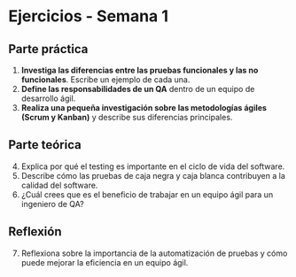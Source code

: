 # Ejercicios - Semana 1

## Parte práctica

1. **Investiga las diferencias entre las pruebas funcionales y las no funcionales**. Escribe un ejemplo de cada una.
2. **Define las responsabilidades de un QA** dentro de un equipo de desarrollo ágil.
3. **Realiza una pequeña investigación sobre las metodologías ágiles (Scrum y Kanban)** y describe sus diferencias principales.

## Parte teórica

4. Explica por qué el testing es importante en el ciclo de vida del software.
5. Describe cómo las pruebas de caja negra y caja blanca contribuyen a la calidad del software.
6. ¿Cuál crees que es el beneficio de trabajar en un equipo ágil para un ingeniero de QA?

## Reflexión

7. Reflexiona sobre la importancia de la automatización de pruebas y cómo puede mejorar la eficiencia en un equipo ágil.
